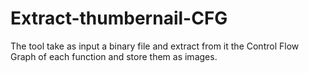 # Extract-thumbernail-CFG

The tool take as input a binary file and extract from it the Control Flow Graph of each function and store them as images.

